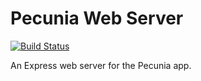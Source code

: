 # Pecunia Web Server

[![Build Status](https://travis-ci.com/souyahia/pecunia-web-server.svg?branch=master)](https://travis-ci.com/souyahia/pecunia-web-server)

An Express web server for the Pecunia app.

[//]: # (docker-compose -f ./docker-compose.test.yaml up --abort-on-container-exit --exit-code-from pecunia-web-server)